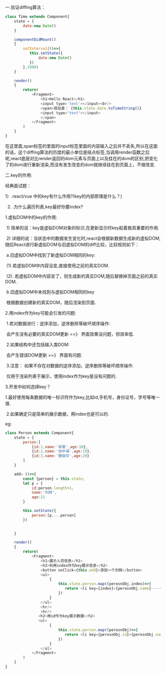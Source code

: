 一.验证diffing算法：

```javascript
class Time extends Component{
    state = {
        date:new Date()
    }

    componentDidMount()
    {
        setInterval(()=>{
           this.setState({
               date:new Date()
           })
        },1000)
    }

    render()
    {
        return(
            <Fragment>
                <h1>Hello React</h1>
                <input type='text'></input><br/>
                <span>现在是： {this.state.date.toTimeString()}
                <input type="text"></input>
                </span>
            </Fragment>
        )
    }
}
```

在这里面,span标签的里面的input标签里面的内容输入之后并不丢失,所以在这面的话，这个diffing算法的历度的最小单位是结点标签,当调用render函数之后呢,react底层对比render返回的dom元素与页面上以及挂在的dom的区别,把变化了的dom进行重新渲染,而没有发生改变的dom就继续挂在到页面上，不做改变.

二.key的作用:

经典面试题：

   1）.react/vue 中的key有什么作用?(key的内部原理是什么？)

   2)  .为什么遍历列表,key最好你要index?

1.虚拟DOM中的key的作用:

​     1) 简单的说：key是虚拟DOM对象的标识,在更新显示时key起着极其重要的作用.

​    2) 详细的说：当状态中的数据发生变化时,react会根据新数据生成新的虚拟DOM,随后React进行新虚拟DOM与旧虚拟DOM的diff比较，比较规则如下：

​      a.旧虚拟DOM中找到了新虚拟DOM相同的key:

​         (1).若虚拟DOM中内容没变,直接使用之前的真实DOM.

​        (2). 若虚拟DOM中内容变了，则生成新的真实DOM,随后替换掉页面之前的真实DOM.

​      b.旧虚拟DOM中未找到与虚拟DOM相同的key

​           根据数据创建新的真实DOM，随后渲染到页面.

2.用index作为key可能会引发的问题:

​       1.若对数据进行：逆序添加，逆序删除等破坏顺序操作:

​             会产生没有必要的真实DOM更新 ==》 界面效果没问题，但效率低.

​       2.如果结构中还包括输入类DOM:

​               会产生错误DOM更新  ==》 界面有问题.

​     3.注意： 如果不存在对数据的逆序添加，逆序删除等破坏顺序操作.

​               仅用于渲染列表于展示，使用index作为key是没有问题的.

3.开发中如何选择key？

​             1.最好使用每条数据的唯一标识符作为key,比如id,手机号，身份证号，学号等唯一值.

​              2.如果确定只是简单的展示数据，用index也是可以的.

eg:

```javascript
class Person extends Component{
    state = {
        person:[
            {id:1,name:'郭勇',age:18},
            {id:2,name:'徐中海',age:19},
            {id:3,name:'魏俊华',age:20}
        ]
    }

    add= ()=>{
        const {person} = this.state;
        let p = {
            id:person.length+1,
            name:'刘辉',
            age:21
        }

        this.setState({
            person:[p,...person]
        })

      
    }

    render()
    {
        return(
            <Fragment>
                <h1>展示人员信息</h1>
                <h2>利用index作为key展示信息</h2>
                <button onClick={this.add}>添加一个刘辉</button>
                <ul>
                    {
                        this.state.person.map((perosnObj,index)=>{
                           return <li key={index}>{perosnObj.name}----{perosnObj.age} <input type="text"></input></li>
                        })
                    }
                </ul>
                <hr/>
                <hr/>
               <h2>用id作为key展示数据</h2>
               <ul>
                    {
                        this.state.person.map((perosnObj)=>{
                           return <li key={perosnObj.id}>{perosnObj.name}----{perosnObj.age} <input type="text"></input></li>
                        })
                    }
                </ul>
            </Fragment>
        )
    }
}

```



